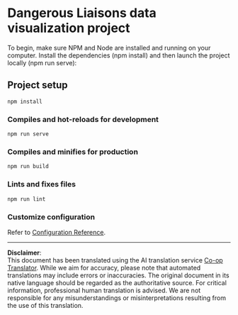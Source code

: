 <!--
CO_OP_TRANSLATOR_METADATA:
{
  "original_hash": "5c51a54dd89075a7a362890117b7ed9e",
  "translation_date": "2025-08-31T11:06:52+00:00",
  "source_file": "3-Data-Visualization/13-meaningful-visualizations/starter/README.md",
  "language_code": "en"
}
-->
# Dangerous Liaisons data visualization project

To begin, make sure NPM and Node are installed and running on your computer. Install the dependencies (npm install) and then launch the project locally (npm run serve):

## Project setup
```
npm install
```

### Compiles and hot-reloads for development
```
npm run serve
```

### Compiles and minifies for production
```
npm run build
```

### Lints and fixes files
```
npm run lint
```

### Customize configuration
Refer to [Configuration Reference](https://cli.vuejs.org/config/).

---

**Disclaimer**:  
This document has been translated using the AI translation service [Co-op Translator](https://github.com/Azure/co-op-translator). While we aim for accuracy, please note that automated translations may include errors or inaccuracies. The original document in its native language should be regarded as the authoritative source. For critical information, professional human translation is advised. We are not responsible for any misunderstandings or misinterpretations resulting from the use of this translation.